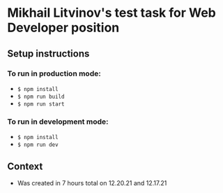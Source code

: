 # Mikhail Litvinov's test task for Web Developer position

## Setup instructions
### To run in production mode:
- `$ npm install`
- `$ npm run build`
- `$ npm run start`
### To run in development mode:
- `$ npm install`
- `$ npm run dev`

## Context
- Was created in 7 hours total on 12.20.21 and 12.17.21

